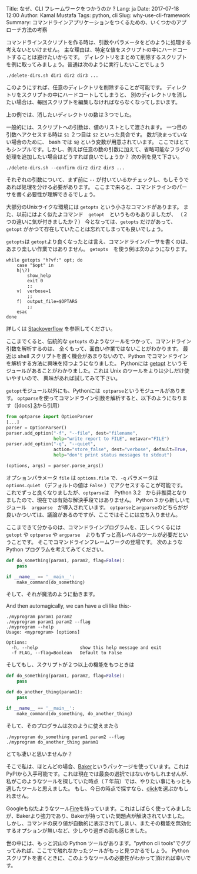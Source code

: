 Title: なぜ、CLI フレームワークをつかうのか ?
Lang: ja
Date: 2017-07-18 12:00
Author: Kamal Mustafa
Tags: python, cli
Slug: why-use-cli-framework
Summary: コマンドラインアプリケーションをつくるための、いくつかのアプローチ方法の考察

コマンドラインスクリプトを作る時は、引数やパラメータをどのように処理する考えないといけません。
主な理由は、特定な値をスクリプトの中にハードコートすることは避けたいからです。
ディレクトリをまとめて削除するスクリプトを例に取ってみましょう。普通は次のように実行したいことでしょう

    ./delete-dirs.sh dir1 dir2 dir3 ...

このようにすれば、任意のディレクトリを削除することが可能です。
ディレクトリをスクリプトの中にハードコートしてしまうと、
別のディレクトリを消したい場合は、毎回スクリプトを編集しなければならなくなってしまいます。

上の例では、消したいディレクトリの数は３つでした。

一般的には、スクリプトへの引数は、値のリストとして渡されます。
一つ目の引数へアクセスする時は `$1` ２つ目は `$2` といった具合です。
数が決まっていない場合のために、 bash では `$@` という変数が用意されています。
ここではとてもシンプルです。しかし、例えば任意の数の引数に加えて、省略可能なフラグの処理を追加したい場合はどうすれば良いでしょうか？
次の例を見て下さい。

    ./delete-dirs.sh --confirm dir2 dir2 dir3 ...

それぞれの引数について、まず前に `--` が付いているかチェックし、もしそうであれば処理を分ける必要があります。
ここまで来ると、コマンドラインのパーサを書く必要性が理解できるでしょう。

大部分のUnixライクな環境には `getopts` という小さなコマンドがあります。
また、以前にはよく似たよコマンド　`getopt`　というものもありましたが、
（２つの違いに気が付きましたか？）
今となっては、`getopts` だけがあって、`getopt` がかつて存在していたことは忘れてしまっても良いでしょう。

 `getopts`は `getopt`より良くなったとは言え、コマンドラインパーサを書くのは、あまり楽しい作業ではありません。
 `getopts`　を使う例は次のようになります。
 
    while getopts "h?vf:" opt; do
        case "$opt" in
        h|\?)
            show_help
            exit 0
            ;;
        v)  verbose=1
            ;;
        f)  output_file=$OPTARG
            ;;
        esac
    done

詳しくは [Stackoverflow][1] を参照してください。

ここまでくると、伝統的な `getopts` のようなツールをつかって、コマンドライン引数を解析するのは、
全くもって、面白い作業ではないことがわかります。
最近は shell スクリプトを書く機会があまりないので、Python でコマンドラインを解析する方法に興味を持つようになりました。
Pythonには [getopt][2] というモジュールがあることがわかりました。これは Unix のツールをよりは少しだけ使いやすいので、
興味があれば試してみて下さい。

`getopt`モジュール以外にも、Pythonには` optparse`というモジュールがあります。
 `optparse`を使ってコマンドライン引数を解析すると、以下のようになります（[docs] [3]から引用）


```python
from optparse import OptionParser
[...]
parser = OptionParser()
parser.add_option("-f", "--file", dest="filename",
                  help="write report to FILE", metavar="FILE")
parser.add_option("-q", "--quiet",
                  action="store_false", dest="verbose", default=True,
                  help="don't print status messages to stdout")

(options, args) = parser.parse_args()
```
オプションパラメータ `file` は `options.file` で、`-q` パラメータは `options.quiet` （デフォルトの値は `False` ）でアクセスすることが可能です。
これでずっと良くなりましたが、`optparse`は　Python 3.2　から非推奨となりましたので、現在では有効な解決手段ではありません。
Python 3 から新しいモジュール　`argparse`　が導入されています。
 `optparse`と`argparse`のどちらがが良いかついては、議論があるのですが、ここではそこには立ち入りません。

ここまできて分かるのは、コマンドラインプログラムを、正しくつくるには
 `getopt` や `optparse` や `argparse`　よりもずっと高レベルのツールが必要だということです。
そこでコマンドラインフレームワークの登場です。
次のような Python プログラムを考えてみてください。
 

```python
def do_something(param1, param2, flag=False):
    pass

if __name__ == '__main__':
    make_command(do_something)
```

そして、それが魔法のように動きます。

And then automagically, we can have a cli like this:-

    ./myprogram param1 param2
    ./myprogram param1 param2 --flag
    ./myprogram --help
    Usage: <myprogram> [options]

    Options:
      -h, --help                show this help message and exit
      -f FLAG, --flag=Boolean   Default to False

そしてもし、スクリプトが２つ以上の機能をもつときは

```python
def do_something(param1, param2, flag=False):
    pass

def do_another_thing(param1):
    pass

if __name__ == '__main__':
    make_command(do_something, do_another_thing)
```

そして、そのプログラムは次のように使えまたら

    ./myprogram do_something param1 param2 --flag
    ./myprogram do_another_thing param1

とても凄いと思いませんか？

そこで私は、ほとんどの場合、[Baker][Baker]というパッケージを使っています。これはPyPIから入手可能です。これは現在では最良の選択ではないかもしれませんが、
私がこのようなツールを探していた時点（７年前）では、やりたい事にもっとも適したツールと思えました。
もし、今日の時点で探すなら、[click][click]を選ぶかもしれません。

Googleも似たようなツール[Fire][Fire]を持っています。これはしばらく使ってみましたが、Bakerより強力であり、Bakerが持っていた問題点が解決されていました。
しかし、コマンドの戻り値が自動的に表示されてしまい、またその機能を無効化するオプションが無いなど、少しやり過ぎの面も感じました。

世の中には、もっと沢山の Python ツールがあります。"python cli tools"でググってみれば、ここでで触れなかったツールがもっと見つかるでしょう。
Pythonスクリプトを書くときに、このようなツールの必要性がわかって頂ければ幸いです。

[1]:https://stackoverflow.com/questions/192249/how-do-i-parse-command-line-arguments-in-bash
[2]:https://docs.python.org/3.1/library/getopt.html
[3]:https://docs.python.org/3.4/library/optparse.html
[Baker]:https://pypi.python.org/pypi/Baker
[click]:http://click.pocoo.org/5/
[Fire]:https://github.com/google/python-fire
